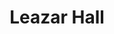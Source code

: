 ---
categories:
- '1950'
events:
- audio_id: sa-rwb-002
  building: Leazar Hall
  categories: leazar-hall
  description: In 1953, NC State College hosted a dairy farm conference on campus.
    Chancellor Bostian declared that African American dairy farmers attending the
    conference could only eat in the west wing of the dining hall. Bostian's announcement
    was in keeping with the College's policy, which declared African Americans attending
    on campus meetings would have meals in the dining hall but only when a separate
    room was available. Leazar Hall served as the campus-dining hall until 1971.
  event_decade: '1950'
  event_id: '88'
  excerpt: In 1953, NC State College hosted a dairy farm conference on campus. Chancellor
    Bostian declared that African American dairy farmers attending the conference
    could only eat in the west wing of the dining hall. Bostian's announcement was
    in keeping with the College's policy, which declared African Americans attending
    on campus meetings would have meals in the dining hall but only when a separate
    room was available. Leazar Hall served as the campus-dining hall until 1971.
  iiif_crop: null
  image id (orig): 0004088
  image_caption: null
  image_id: 0004088
  image_type: null
  redirect_from: /events/10/index.html
  start_date: 01/01/1958
  title: Dairy Farm Conference Segregated Dining
  year: '1958'
lat: '35.7854'
layout: post
lng: '-78.665604'
order: 33
permalink: places/leazar-hall/
place: leazar-hall
title: Leazar Hall

---